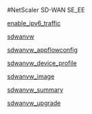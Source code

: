 #NetScaler SD-WAN SE_EE

[enable_ipv6_traffic](../netscaler-sd-wan-se_ee/enable_ipv6_traffic.md)
[sdwanvw](../netscaler-sd-wan-se_ee/sdwanvw.md)
[sdwanvw_appflowconfig](../netscaler-sd-wan-se_ee/sdwanvw_appflowconfig.md)
[sdwanvw_device_profile](../netscaler-sd-wan-se_ee/sdwanvw_device_profile.md)
[sdwanvw_image](../netscaler-sd-wan-se_ee/sdwanvw_image.md)
[sdwanvw_summary](../netscaler-sd-wan-se_ee/sdwanvw_summary.md)
[sdwanvw_upgrade](../netscaler-sd-wan-se_ee/sdwanvw_upgrade.md)


